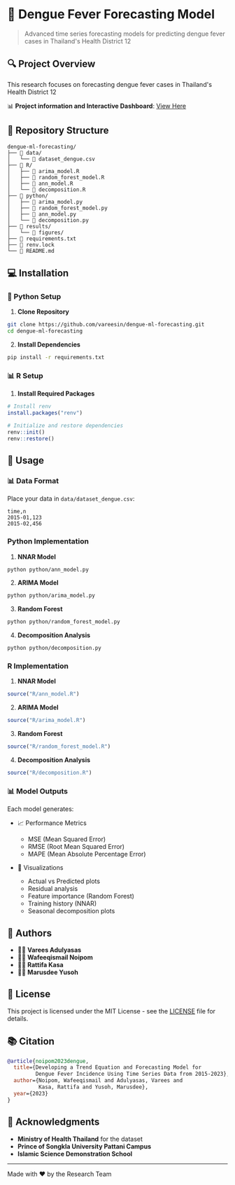 # 🦟 Dengue Fever Forecasting Model

> Advanced time series forecasting models for predicting dengue fever cases in Thailand's Health District 12

## 🔍 Project Overview

This research focuses on forecasting dengue fever cases in Thailand's Health District 12

📊 **Project information and Interactive Dashboard**: [View Here](https://vareesin.github.io/dengue-ml-forecasting/)


## 📁 Repository Structure

```plaintext
dengue-ml-forecasting/
├── 📂 data/
│   └── 📄 dataset_dengue.csv
├── 📂 R/
│   ├── 📄 arima_model.R
│   ├── 📄 random_forest_model.R
│   ├── 📄 ann_model.R
│   └── 📄 decomposition.R
├── 📂 python/
│   ├── 📄 arima_model.py
│   ├── 📄 random_forest_model.py
│   ├── 📄 ann_model.py
│   └── 📄 decomposition.py
├── 📂 results/
│   └── 📂 figures/
├── 📄 requirements.txt
├── 📄 renv.lock
└── 📄 README.md
```

## 💻 Installation

### 🐍 Python Setup

1. **Clone Repository**
```bash
git clone https://github.com/vareesin/dengue-ml-forecasting.git
cd dengue-ml-forecasting
```

2. **Install Dependencies**
```bash
pip install -r requirements.txt
```

### 📊 R Setup

1. **Install Required Packages**
```r
# Install renv
install.packages("renv")

# Initialize and restore dependencies
renv::init()
renv::restore()
```

## 🚀 Usage

### 📊 Data Format
Place your data in `data/dataset_dengue.csv`:
```csv
time,n
2015-01,123
2015-02,456
```

### Python Implementation

1. **NNAR Model**
```bash
python python/ann_model.py
```

2. **ARIMA Model**
```bash
python python/arima_model.py
```

3. **Random Forest**
```bash
python python/random_forest_model.py
```

4. **Decomposition Analysis**
```bash
python python/decomposition.py
```

### R Implementation

1. **NNAR Model**
```r
source("R/ann_model.R")
```

2. **ARIMA Model**
```r
source("R/arima_model.R")
```

3. **Random Forest**
```r
source("R/random_forest_model.R")
```

4. **Decomposition Analysis**
```r
source("R/decomposition.R")
```

### 📊 Model Outputs

Each model generates:

- 📈 Performance Metrics
  - MSE (Mean Squared Error)
  - RMSE (Root Mean Squared Error)
  - MAPE (Mean Absolute Percentage Error)

- 🎨 Visualizations
  - Actual vs Predicted plots
  - Residual analysis
  - Feature importance (Random Forest)
  - Training history (NNAR)
  - Seasonal decomposition plots

## 👥 Authors
- 👩‍💻 **Varees Adulyasas**
- 👨‍💻 **Wafeeqismail Noipom**
- 👩‍💻 **Rattifa Kasa**
- 👨‍🏫 **Marusdee Yusoh**

## 📄 License

This project is licensed under the MIT License - see the [LICENSE](LICENSE) file for details.

## 📚 Citation

```bibtex
@article{noipom2023dengue,
  title={Developing a Trend Equation and Forecasting Model for 
         Dengue Fever Incidence Using Time Series Data from 2015-2023},
  author={Noipom, Wafeeqismail and Adulyasas, Varees and 
          Kasa, Rattifa and Yusoh, Marusdee},
  year={2023}
}
```

## 🙏 Acknowledgments

- **Ministry of Health Thailand** for the dataset
- **Prince of Songkla University Pattani Campus**
- **Islamic Science Demonstration School**

---
Made with ❤️ by the Research Team
